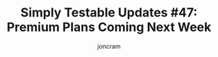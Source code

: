 ---
title: "Simply Testable Updates #47: Premium Plans Coming Next Week"
author: joncram
newsletter_meta:
    issue_number: 47th
    url: https://us5.campaign-archive1.com/?u=ac75e33d993d2b502e333ddd0&amp;id=c6fc33f37e
    closing_sentence: Expect the next newsletter a week from now on July 17.
    highlights:
        - Polishing off premium plan payment handling
        - Preparing for launching premium plans
        - Incomplete premium plan handling aspects
---